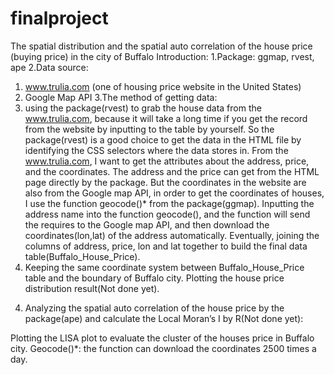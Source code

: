 # finalproject
The spatial distribution and the spatial auto correlation of the house price (buying price) in the city of Buffalo
Introduction:
1.Package: ggmap, rvest, ape
2.Data source: 
1) www.trulia.com (one of housing price website in the United States)
2) Google Map API 
3.The method of getting data: 
1) using the package(rvest) to grab the house data from the www.trulia.com, because it will take a long time if you get the record from the website by inputting to the table by yourself. So the package(rvest) is a good choice to get the data in the HTML file by identifying the CSS selectors where the data stores in. From the www.trulia.com, I want to get the attributes about the address, price, and the coordinates. The address and the price can get from the HTML page directly by the package. But the coordinates in the website are also from the Google map API, in order to get the coordinates of houses, I use the function geocode()* from the package(ggmap). Inputting the address name into the function geocode(), and the function will send the requires to the Google map API, and then download the coordinates(lon,lat) of the address automatically. Eventually, joining the columns of address, price, lon and lat together to build the final data table(Buffalo_House_Price).
2) Keeping the same coordinate system between Buffalo_House_Price table and the boundary of Buffalo city. Plotting the house price distribution result(Not done yet).
4. Analyzing the spatial auto correlation of the house price by the package(ape) and calculate the Local Moran’s I by R(Not done yet):

Plotting the LISA plot to evaluate the cluster of the houses price in Buffalo city.
Geocode()*: the function can download the coordinates 2500 times a day.
